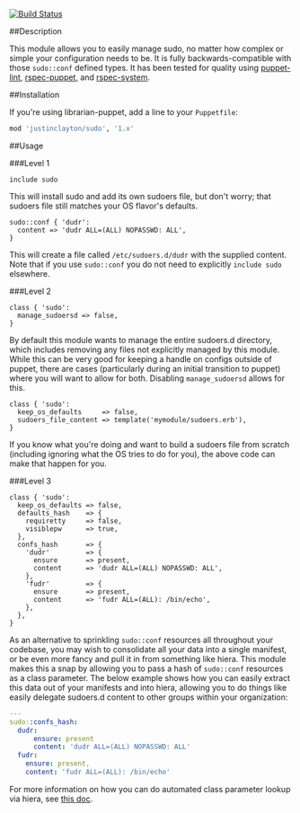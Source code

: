 [![Build Status](https://travis-ci.org/justinclayton/puppet-module-sudo.png?branch=master)](https://travis-ci.org/justinclayton/puppet-module-sudo)

##Description

This module allows you to easily manage sudo, no matter how complex or simple your configuration needs to be. It is fully backwards-compatible with those  ```sudo::conf``` defined types. It has been tested for quality using [puppet-lint](http://github.com/puppetlabs/puppet-lint), [rspec-puppet](http://github.com/rodjek/rspec-puppet), and [rspec-system](http://github.com/puppetlabs/rspec-system).

##Installation

If you're using librarian-puppet, add a line to your `Puppetfile`:

```ruby
mod 'justinclayton/sudo', '1.x'
```

##Usage

###Level 1

```puppet
include sudo
```

This will install sudo and add its own sudoers file, but don't worry; that sudoers file still matches your OS flavor's defaults.

```puppet
sudo::conf { 'dudr':
  content => 'dudr ALL=(ALL) NOPASSWD: ALL',
}
```

This will create a file called ```/etc/sudoers.d/dudr``` with the supplied content. Note that if you use ```sudo::conf``` you do not need to explicitly ```include sudo``` elsewhere.

###Level 2

```puppet
class { 'sudo':
  manage_sudoersd => false,
}
```

By default this module wants to manage the entire sudoers.d directory, which includes removing any files not explicitly managed by this module. While this can be very good for keeping a handle on configs outside of puppet, there are cases (particularly during an initial transition to puppet) where you will want to allow for both. Disabling ```manage_sudoersd``` allows for this.

```puppet
class { 'sudo':
  keep_os_defaults     => false,
  sudoers_file_content => template('mymodule/sudoers.erb'),
}
```

If you know what you're doing and want to build a sudoers file from scratch (including ignoring what the OS tries to do for you), the above code can make that happen for you.

###Level 3

```puppet
class { 'sudo':
  keep_os_defaults => false,
  defaults_hash    => {
    requiretty     => false,
    visiblepw      => true,
  },
  confs_hash       => {
    'dudr'         => {
      ensure       => present,
      content      => 'dudr ALL=(ALL) NOPASSWD: ALL',
    },
    'fudr'         => {
      ensure       => present,
      content      => 'fudr ALL=(ALL): /bin/echo',
    },
  },
}
```

As an alternative to sprinkling ```sudo::conf``` resources all throughout your codebase, you may wish to consolidate all your data into a single manifest, or be even more fancy and pull it in from something like hiera. This module makes this a snap by allowing you to pass a hash of ```sudo::conf``` resources as a class parameter. The below example shows how you can easily extract this data out of your manifests and into hiera, allowing you to do things like easily delegate sudoers.d content to other groups within your organization:

```yaml
---
sudo::confs_hash:
  dudr:
      ensure: present
      content: 'dudr ALL=(ALL) NOPASSWD: ALL'
  fudr:
    ensure: present,
    content: 'fudr ALL=(ALL): /bin/echo'
```

For more information on how you can do automated class parameter lookup via hiera, see [this doc](https://docs.puppetlabs.com/hiera/1/puppet.html#automatic-parameter-lookup).
